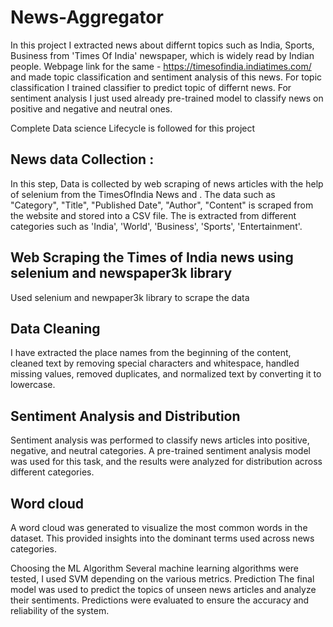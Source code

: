 # News-Aggregator

In this project I extracted news about differnt topics such as India, Sports, Business from 'Times Of India' newspaper, which is widely read by Indian people. Webpage link for the same - https://timesofindia.indiatimes.com/ and made topic classification and sentiment analysis of this news. For topic classification I trained classifier to predict topic of differnt news. For sentiment analysis I just used already pre-trained model to classify news on positive and negative and neutral ones. 

Complete Data science Lifecycle is followed for this project

## News data Collection :  

In this step, Data is collected by web scraping of news articles with the help of selenium from the TimesOfIndia News and . The data such as  "Category", "Title", "Published Date", "Author", "Content" is scraped from the website and stored into a CSV file.
The is extracted from different categories such as 'India', 'World', 'Business', 'Sports', 'Entertainment'.

## Web Scraping the Times of India news using selenium and newspaper3k library
Used selenium and newpaper3k library to scrape the data

## Data Cleaning

I have extracted the place names from the beginning of the content, cleaned text by removing special characters and whitespace, handled missing values, removed duplicates, and normalized text by converting it to lowercase. 

## Sentiment Analysis and Distribution
Sentiment analysis was performed to classify news articles into positive, negative, and neutral categories. A pre-trained sentiment analysis model was used for this task, and the results were analyzed for distribution across different categories.

## Word cloud
A word cloud was generated to visualize the most common words in the dataset. This provided insights into the dominant terms used across news categories.  

Choosing the ML Algorithm
Several machine learning algorithms were tested, I used SVM depending on the various metrics.
Prediction
The final model was used to predict the topics of unseen news articles and analyze their sentiments. Predictions were evaluated to ensure the accuracy and reliability of the system.

